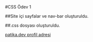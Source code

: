 #CSS Ödev 1

##Site içi sayfalar ve nav-bar oluşturuldu.

##.css dosyası oluşturuldu.

[patika.dev profil adresi](https://app.patika.dev/yucelikiz)
